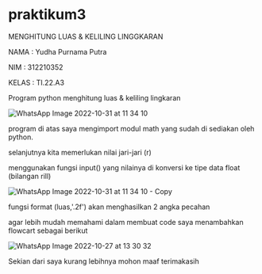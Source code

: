 # praktikum3

MENGHITUNG LUAS & KELILING LINGGKARAN

NAMA  : Yudha Purnama Putra

NIM   : 312210352

KELAS : TI.22.A3

Program python menghitung luas & keliling lingkaran

![WhatsApp Image 2022-10-31 at 11 34 10](https://user-images.githubusercontent.com/115516505/198933574-f890d76c-605e-43fb-859d-73a10cff8526.jpeg)

program di atas saya mengimport modul math yang sudah di sediakan oleh python.

selanjutnya kita memerlukan nilai jari-jari (r) 

menggunakan fungsi input() yang nilainya di konversi ke tipe data float (bilangan rill)

![WhatsApp Image 2022-10-31 at 11 34 10 - Copy](https://user-images.githubusercontent.com/115516505/198933928-7a65fec8-14fb-4a70-8914-5535a41da2b8.jpg)

fungsi format (luas,'.2f') akan menghasilkan 2 angka pecahan 

agar lebih mudah memahami dalam membuat code saya menambahkan flowcart sebagai berikut

![WhatsApp Image 2022-10-27 at 13 30 32](https://user-images.githubusercontent.com/115516505/198934781-9f94ba66-55b1-4d6e-a6dc-ac4496e1305d.jpeg)

Sekian dari saya kurang lebihnya mohon maaf terimakasih
